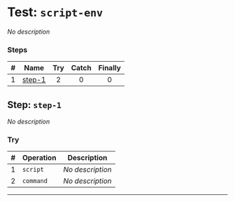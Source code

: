 # Test: `script-env`

*No description*

### Steps

| # | Name | Try | Catch | Finally |
|:-:|---|:-:|:-:|:-:|
| 1 | [step-1](#step-step-1) | 2 | 0 | 0 |

## Step: `step-1`

*No description*

### Try

| # | Operation | Description |
|:-:|---|---|
| 1 | `script` | *No description* |
| 2 | `command` | *No description* |

---

